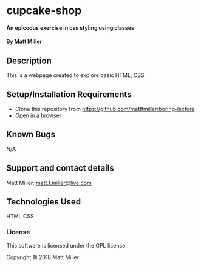 # cupcake-shop
#### An epicodus exercise in css styling using classes

#### By Matt Miller

## Description

This is a webpage created to explore basic HTML, CSS

## Setup/Installation Requirements

* Clone this repository from https://github.com/mattfmiller/boring-lecture
* Open in a browser

## Known Bugs

N/A

## Support and contact details

Matt Miller: matt.f.miller@live.com

## Technologies Used

HTML
CSS

### License

This software is licensed under the GPL license.

Copyright © 2018 Matt Miller
